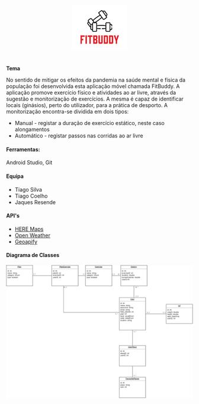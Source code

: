 <div align="center">
  <img src="https://github.com/jaques214/fit-buddy/blob/master/app/src/main/res/drawable/logo_cmu.PNG" width="150" height="auto"> 
</div>

#

**Tema**

No sentido de mitigar os efeitos da pandemia na saúde mental e física da população foi desenvolvida esta aplicação móvel chamada FitBuddy.
A aplicação promove exercício físico e atividades ao ar livre, através da sugestão e monitorização de exercícios. A mesma é capaz de identificar locais (ginásios), perto do utilizador, para a prática de desporto.
A monitorização encontra-se dividida em dois tipos:
- Manual - registar a duração de exercício estático, neste caso alongamentos
- Automático - registar passos nas corridas ao ar livre

#### **Ferramentas:**
Android Studio, Git

#### **Equipa**

- Tiago Silva
- Tiago Coelho
- Jaques Resende

#### API's

- [HERE Maps][map]
- [Open Weather][weather]
- [Geoapify][geoapify]

[map]: https://developer.here.com/documentation/android-sdk-explore/
[weather]: https://openweathermap.org/current
[geoapify]: https://apidocs.geoapify.com/#docs

#### **Diagrama de Classes**

<img src="https://github.com/jaques214/fit-buddy/blob/master/Documentos/Diagrama_classes.jpg">

